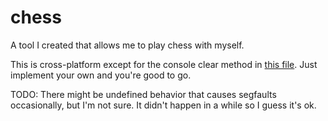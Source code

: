# chess

A tool I created that allows me to play chess with myself.

This is cross-platform except for the console clear method in [this file](src/view/console_view/ConsoleSession.cpp). Just implement your own and you're good to go.

TODO: There might be undefined behavior that causes segfaults occasionally, but I'm not sure. It didn't happen in a while so I guess it's ok.

